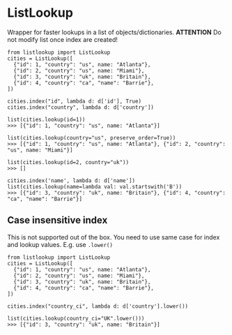 # ListLookup
Wrapper for faster lookups in a list of objects/dictionaries.
**ATTENTION** Do not modify list once index are created!

```
from listlookup import ListLookup
cities = ListLookup([
  {"id": 1, "country": "us", name: "Atlanta"},
  {"id": 2, "country": "us", name: "Miami"},
  {"id": 3, "country": "uk", name: "Britain"},
  {"id": 4, "country": "ca", "name": "Barrie"},
])

cities.index("id", lambda d: d['id'], True)
cities.index("country", lambda d: d['country'])

list(cities.lookup(id=1))
>>> [{"id": 1, "country": "us", name: "Atlanta"}]

list(cities.lookup(country="us", preserve_order=True))
>>> [{"id": 1, "country": "us", name: "Atlanta"}, {"id": 2, "country": "us", name: "Miami"}]

list(cities.lookup(id=2, country="uk"))
>>> []

cities.index('name', lambda d: d['name'])
list(cities.lookup(name=lambda val: val.startswith('B'))
>>> [{"id": 3, "country": "uk", name: "Britain"}, {"id": 4, "country": "ca", "name": "Barrie"}]
```

## Case insensitive index
This is not supported out of the box. You need to use same case for index and lookup values. E.g. use `.lower()`
```
from listlookup import ListLookup
cities = ListLookup([
  {"id": 1, "country": "us", name: "Atlanta"},
  {"id": 2, "country": "us", name: "Miami"},
  {"id": 3, "country": "uk", name: "Britain"},
  {"id": 4, "country": "ca", "name": "Barrie"},
])

cities.index("country_ci", lambda d: d['country'].lower())

list(cities.lookup(country_ci="UK".lower()))
>>> [{"id": 3, "country": "uk", name: "Britain"}]
```